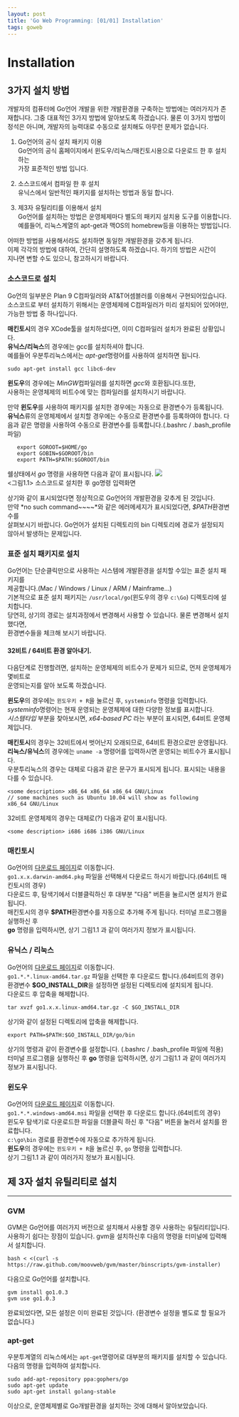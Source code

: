 ```yaml
---
layout: post
title: 'Go Web Programming: [01/01] Installation'
tags: goweb
---  
```



# Installation


## **3가지 설치 방법**
개발자의 컴퓨터에 Go언어 개발을 위한 개발환경을 구축하는 방법에는 여러가지가 
존재합니다. 그중 대표적인 3가지 방법에 알아보도록 하겠습니다. 물론 이 3가지
방법이 정석은 아니며, 개발자의 능력대로 수동으로 설치해도 아무런 문제가 없습니다.

1. Go언어의 공식 설치 패키지 이용    
    Go언어의 공식 홈페이지에서 윈도우/리눅스/매킨토시용으로 다운로드 한 후 설치하는    
    가장 표준적인 방법 입니다.

1. 소스코드에서 컴파일 한 후 설치    
   유닉스에서 일반적인 패키지를 설치하는 방법과 동일 합니다.

1. 제3자 유틸리티를 이용해서 설치    
   Go언어를 설치하는 방법은 운영체제마다 별도의 패키지 설치용 도구를 이용합니다.    
   예를들어, 리눅스계열의 apt-get과 맥OS의 homebrew등을 이용하는 방법입니다.

어떠한 방법을 사용해서라도 설치하면 동일한 개발환경을 갖추게 됩니다.    
이제 각각의 방법에 대하여, 간단히 설명하도록 하겠습니다. 하기의 방법은 시간이    
지나면 변할 수도 있으니, 참고하시기 바랍니다.

### 소스코드로 설치

Go언의 일부분은 Plan 9 C컴파일러와 AT&T어셈블러를 이용해서 구현되어있습니다.    
소스코드로 부터 설치하기 위해서는 운영체제에 C컴파일러가 미리 설치되어 있어야만,    
가능한 방법 중 하나입니다.    

**매킨토시**의 경우 XCode툴을 설치하셨다면, 이미 C컴파일러 설치가 완료된 상황입니다.    
**유닉스/리눅스**의 경우에는 gcc를 설치하셔야 합니다.    
예를들어 우분투리눅스에서는 *apt-get*명령어를 사용하여 설치하면 됩니다.    

``` sudo apt-get install gcc libc6-dev    ```    

**윈도우**의 경우에는 *MinGW*컴파일러를 설치하면 *gcc*와 호환됩니다.또한,     
사용하는 운영체제의 비트수에 맞는 컴파일러를 설치하시기 바랍니다.

만약 **윈도우**를 사용하여 패키지를 설치한 경우에는 자동으로 환경변수가 등록됩니다.    
**유닉스**류의 운영체제에서 설치할 경우에는 수동으로 환경변수를 등록하여야 합니다.
다음과 같은 명령을 사용하여 수동으로 환경변수를 등록합니다.(.bashrc / .bash_profile 파일)    
```
   export GOROOT=$HOME/go  
   export GOBIN=$GOROOT/bin
   export PATH=$PATH:$GOROOT/bin
```

쉘상태에서 *go* 명령을 사용하면 다음과 같이 표시됩니다.
![](/images/1.1.mac.png)    
<그림1.1> 소스코드로 설치한 후 go명령 입력화면

상기와 같이 표시되었다면 정상적으로 Go언어의 개발환경을 갖추게 된 것입니다.    
만약 *no such command~~~~*와 같은 에러메세지가 표시되었다면, *$PATH*환경변수를    
살펴보시기 바랍니다. Go언어가 설치된 디렉토리의 bin 디렉토리에 경로가 설정되지    
않아서 발생하는 문제입니다.

### 표준 설치 패키지로 설치

Go언어는 단순클릭만으로 사용하는 시스템에 개발환경을 설치할 수있는 표준 설치 패키지를    
제공합니다.(Mac / Windows / Linux / ARM / Mainframe...)    
기본적으로 표준 설치 패키지는 ```/usr/local/go```(윈도우의 경우 ```c:\Go```) 디렉토리에 설치합니다.  
당연히, 상기의 경로는 설치과정에서 변경해서 사용할 수 있습니다. 물론 변경해서 설치했다면,     
환경변수들을 체크해 보시기 바랍니다.


#### 32비트 / 64비트 환경 알아내기.
다음단계로 진행할려면, 설치하는 운영체제의 비트수가 문제가 되므로, 먼저 운영체제가 몇비트로    
운영되는지를 알아 보도록 하겠습니다.

**윈도우**의 경우에는 ```윈도우키 + R```을 눌르신 후, ```systeminfo``` 명령을 입력합니다.    
*systeminfo*명령어는 현재 운영되는 운영체제에 대한 다양한 정보를 표시합니다.     
*시스템타입* 부분을 찾아보시면, *x64-based PC* 라는 부분이 표시되면, 64비트 운영체제입니다.    

**매킨토시**의 경우는 32비트에서 벗어난지 오래되므로, 64비트 환경으로만 운영됩니다.    
**리눅스/유닉스**의 경우에는 ```uname -a``` 명령어를 입력하시면 운영되는 비트수가 표시됩니다.    
우분투리눅스의 경우는 대체로 다음과 같은 문구가 표시되게 됩니다. 표시되는 내용을 다를 수 있습니다.
```
<some description> x86_64 x86_64 x86_64 GNU/Linux
// some machines such as Ubuntu 10.04 will show as following
x86_64 GNU/Linux

```
32비트 운영체제의 경우는 대체로(?) 다음과 같이 표시됩니다.
```
<some description> i686 i686 i386 GNU/Linux

```

### 매킨토시
Go언어의 [다운로드 페이지](http://code.google.com/p/go/downloads/list)로 이동합니다.    
```go1.x.x.darwin-amd64.pkg``` 파일을 선택해서 다운로드 하시기 바랍니다.(64비트 매킨토시의 경우)    
다운로드 후, 탐색기에서 더블클릭하신 후 대부분 "다음" 버튼을 눌르시면 설치가 완료됩니다.    
매킨토시의 경우 **$PATH**환경변수를 자동으로 추가해 주게 됩니다. 터미널 프로그램을 실행하신 후     
**go** 명령을 입력하시면, 상기 그림1.1 과 같이 여러가지 정보가 표시됩니다.

### 유닉스 / 리눅스
Go언어의 [다운로드 페이지](http://code.google.com/p/go/downloads/list)로 이동합니다.    
```go1.*.*.linux-amd64.tar.gz``` 파일을 선택한 후 다운로드 합니다.(64비트의 경우)    
환경변수 **$GO_INSTALL_DIR**을 설정하면 설정된 디렉토리에 설치되게 됩니다.  
다운로드 후 압축을 해제합니다. 
```
tar xvzf go1.x.x.linux-amd64.tar.gz -C $GO_INSTALL_DIR
```
상기와 같이 설정된 디렉토리에 압축을 해제합니다. 
```
export PATH=$PATH:$GO_INSTALL_DIR/go/bin
```
상기의 명령과 같이 환경변수를 설정합니다. (.bashrc / .bash_profile 파일에 적용)    
터미널 프로그램을 실행하신 후 **go** 명령을 입력하시면, 상기 그림1.1 과 같이 여러가지      
정보가 표시됩니다.

### 윈도우
Go언어의 [다운로드 페이지](http://code.google.com/p/go/downloads/list)로 이동합니다.    
```go1.*.*.windows-amd64.msi``` 파일을 선택한 후 다운로드 합니다.(64비트의 경우)     
윈도우 탐색기로 다운로드한 파일을 더블클릭 하신 후 "다음" 버튼을 눌러서 설치를 완료합니다.    
```c:\go\bin``` 경로를 환경변수에 자동으로 추가하게 됩니다.      
**윈도우**의 경우에는 ```윈도우키 + R```을 눌르신 후, ```go``` 명령을 입력합니다.    
상기 그림1.1 과 같이 여러가지 정보가 표시됩니다.


## 제 3자 설치 유틸리티로 설치
----
### GVM
GVM은 Go언어를 여러가지 버전으로 설치해서 사용할 경우 사용하는 유틸리티입니다.     
사용하기 쉽다는 장점이 있습니다. gvm을 설치하신후 다음의 명령을 터미널에 입력해서 설치합니다.    
```
bash < <(curl -s https://raw.github.com/moovweb/gvm/master/binscripts/gvm-installer)
```
다음으로 Go언어를 설치합니다.
```
gvm install go1.0.3
gvm use go1.0.3
```
완료되었다면, 모든 설정은 이미 완료된 것입니다. (환경변수 설정을 별도로 할 필요가 없습니다.)

### apt-get
우분투계열의 리눅스에서는 ```apt-get```명령어로 대부분의 패키지를 설치할 수 있습니다.    
다음의 명령을 입력하여 설치합니다.    
```
sudo add-apt-repository ppa:gophers/go
sudo apt-get update
sudo apt-get install golang-stable
```

이상으로, 운영체제별로 Go개발환경을 설치하는 것에 대해서 알아보았습니다.


